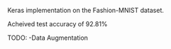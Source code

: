 Keras implementation on the Fashion-MNIST dataset.

Acheived test accuracy of 92.81%

TODO: -Data Augmentation
